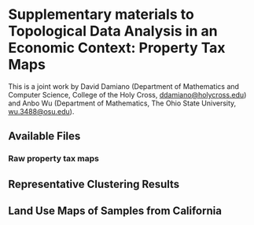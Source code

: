 # Supplementary materials to Topological Data Analysis in an Economic Context: Property Tax Maps
This is a joint work by David Damiano (Department of Mathematics and Computer Science, College of the Holy Cross, ddamiano@holycross.edu) and Anbo Wu (Department of Mathematics, The Ohio State University, wu.3488@osu.edu).
## Available Files
### Raw property tax maps


## Representative Clustering Results

## Land Use Maps of Samples from California
